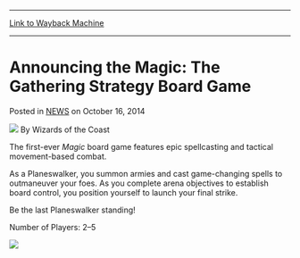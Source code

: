 
---
[Link to Wayback Machine](https://web.archive.org/web/20220625235614/https://magic.wizards.com/en/articles/archive/boardgame)

[_metadata_:author]:- "Wizards of the Coast"
[_metadata_:description]:- "The first-ever Magic board game, announced."
[_metadata_:generator]:- "Drupal 7 (http://drupal.org)"
[_metadata_:node]:- "287731"
[_metadata_:publish_date]:- "2014-10-16"
[_metadata_:source]:- "div-main-content"
[_metadata_:title]:- "Announcing the Magic: The Gathering Strategy Board Game"
[_metadata_:wayback_capture_timestamp]:- "2022-06-25 23:56:14"
[_metadata_:wayback_raw_url]:- "https://web.archive.org/web/20220625235614id_/https://magic.wizards.com/en/articles/archive/boardgame"
[_metadata_:wayback_url]:- "https://magic.wizards.com/en/articles/archive/boardgame"
---


Announcing the Magic: The Gathering Strategy Board Game
=======================================================



 Posted in [NEWS](/en/articles)
 on October 16, 2014 






![](https://media.magic.wizards.com/styles/auth_small/public/images/person/wizards_author.jpg)
By Wizards of the Coast











The first-ever *Magic* board game features epic spellcasting and tactical movement-based combat.



As a Planeswalker, you summon armies and cast game-changing spells to outmaneuver your foes. As you complete arena objectives to establish board control, you position yourself to launch your final strike.



Be the last Planeswalker standing!



Number of Players: 2–5


![](https://media.magic.wizards.com/Arcana_02.jpg)







